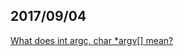 ## 2017/09/04

[What does int argc, char *argv[] mean?](https://stackoverflow.com/questions/3024197/what-does-int-argc-char-argv-mean)
